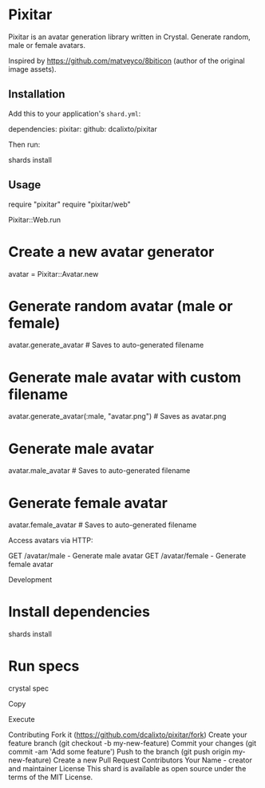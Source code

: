 # Pixitar

Pixitar is an avatar generation library written in Crystal. Generate random, male or female avatars.

Inspired by https://github.com/matveyco/8biticon (author of the original image assets).

## Installation

Add this to your application's `shard.yml`:

dependencies:
pixitar:
github: dcalixto/pixitar

Then run:

shards install

## Usage

require "pixitar"
require "pixitar/web"

Pixitar::Web.run

# Create a new avatar generator

avatar = Pixitar::Avatar.new

# Generate random avatar (male or female)

avatar.generate_avatar # Saves to auto-generated filename

# Generate male avatar with custom filename

avatar.generate_avatar(:male, "avatar.png") # Saves as avatar.png

# Generate male avatar

avatar.male_avatar # Saves to auto-generated filename

# Generate female avatar

avatar.female_avatar # Saves to auto-generated filename

Access avatars via HTTP:

GET /avatar/male - Generate male avatar
GET /avatar/female - Generate female avatar

Development

# Install dependencies

shards install

# Run specs

crystal spec

Copy

Execute

Contributing
Fork it (https://github.com/dcalixto/pixitar/fork)
Create your feature branch (git checkout -b my-new-feature)
Commit your changes (git commit -am 'Add some feature')
Push to the branch (git push origin my-new-feature)
Create a new Pull Request
Contributors
Your Name - creator and maintainer
License
This shard is available as open source under the terms of the MIT License.
